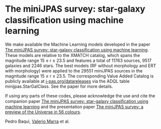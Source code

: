 # The miniJPAS survey: star-galaxy classiﬁcation using machine learning

We make available the Machine Learning models developed in the paper [The miniJPAS survey: star-galaxy classiﬁcation using machine learning](https://arxiv.org/abs/2007.07622). These models are relative to the XMATCH catalog, which spans the magnitude range 15 ≤ r ≤ 23.5 and features a total of 11763 sources, 9517 galaxies and 2246 stars. The best models (RF without morphology and ERT with morphology) were applied to the 29551 miniJPAS sources in the magnitude range 15 ≤ r ≤ 23.5. The corresponding Value Added Catalog is publicly available at [j-pas.org/datareleases](https://j-pas.org/datareleases) via the ADQL table minijpas.StarGalClass. See the paper for more details.

If using any parts of these codes, please acknowledge the use and cite the companion paper [The miniJPAS survey: star-galaxy classiﬁcation using machine learning](https://arxiv.org/abs/2007.07622) and the presentation paper [The miniJPAS survey: a preview of the Universe in 56 colours](https://arxiv.org/abs/2007.01910).

Pedro Baqui, [Valerio Marra](mailto:valerio.marra@me.com) et al.
